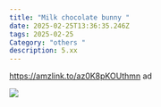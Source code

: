 ```yaml
---
title: "Milk chocolate bunny "
date: 2025-02-25T13:36:35.246Z
tags: 2025-02-25
Category: "others "
description: 5.xx
---
```

https://amzlink.to/az0K8pKOUthmn  ad 

![](https://m.media-amazon.com/images/I/81AhKt89L5L._SL1500_.jpg)

<!--EndFragment-->